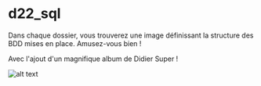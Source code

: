 # d22_sql

Dans chaque dossier, vous trouverez une image définissant la structure des BDD mises en place. Amusez-vous bien !

Avec l'ajout d'un magnifique album de Didier Super !

![alt text](https://www.francebleu.fr/s3/cruiser-production/2017/11/eae3c190-c04c-4f01-bdb4-39ec180446a1/1200x680_didier_super.jpg)